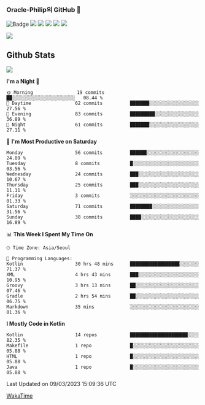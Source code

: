 ### Oracle-Philip의 GitHub 👋

![Badge](http://img.shields.io/badge/-Java-black?style=flat-square)
<img src="https://img.shields.io/badge/ -Kotlin-black?style=flat-square&logo=Kotlin&logoColor=#7F52FF"/></a>
<img src="https://img.shields.io/badge/ -Dart-black?style=flat-square&logo=Dart&logoColor=#0175C2"/></a>
<img src="https://img.shields.io/badge/ -Android-black?style=flat-square&logo=Android&logoColor=#3DDC84"/></a>
<img src="https://img.shields.io/badge/ -Flutter-black?style=flat-square&logo=Flutter&logoColor=#02569B"/></a>
<img src="https://img.shields.io/badge/ -Firebase-black?style=flat-square&logo=Firebase&logoColor=#FFCA28"/></a>

<img src="https://img.shields.io/badge/ -BLE-black?style=flat-square&logo=Bluetooth&logoColor=#0082FC"/></a>

<!--
<img src="https://img.shields.io/badge/ -STM32F103-black?style=flat-square&logo=STMicroelectronics&logoColor=#03234B"/></a>
<img src="https://img.shields.io/badge/ -Qt-black?style=flat-square&logo=Qt&logoColor=#41CD52"/></a>
-->

<!--
![Badge](http://img.shields.io/badge/-Java-black?style=flat-square)
![Badge](http://img.shields.io/badge/-Koltin-black?style=flat-square)
![Badge](http://img.shields.io/badge/-Dart-black?style=flat-square)
![Badge](http://img.shields.io/badge/-Android-black?style=flat-square)
![Badge](http://img.shields.io/badge/-Flutter-black?style=flat-square)
![Badge](http://img.shields.io/badge/-Firebase-black?style=flat-square)
-->

## Github Stats  
<div align="left"><img src="https://github-readme-stats.vercel.app/api?username=Oracle-Philip&show_icons=true&count_private=true&hide_border=true" align="center" /></div>


<!--START_SECTION:waka-->
**I'm a Night 🦉** 

```text
🌞 Morning                19 commits          ██░░░░░░░░░░░░░░░░░░░░░░░   08.44 % 
🌆 Daytime                62 commits          ███████░░░░░░░░░░░░░░░░░░   27.56 % 
🌃 Evening                83 commits          █████████░░░░░░░░░░░░░░░░   36.89 % 
🌙 Night                  61 commits          ███████░░░░░░░░░░░░░░░░░░   27.11 % 
```
📅 **I'm Most Productive on Saturday** 

```text
Monday                   56 commits          ██████░░░░░░░░░░░░░░░░░░░   24.89 % 
Tuesday                  8 commits           █░░░░░░░░░░░░░░░░░░░░░░░░   03.56 % 
Wednesday                24 commits          ███░░░░░░░░░░░░░░░░░░░░░░   10.67 % 
Thursday                 25 commits          ███░░░░░░░░░░░░░░░░░░░░░░   11.11 % 
Friday                   3 commits           ░░░░░░░░░░░░░░░░░░░░░░░░░   01.33 % 
Saturday                 71 commits          ████████░░░░░░░░░░░░░░░░░   31.56 % 
Sunday                   38 commits          ████░░░░░░░░░░░░░░░░░░░░░   16.89 % 
```


📊 **This Week I Spent My Time On** 

```text
🕑︎ Time Zone: Asia/Seoul

💬 Programming Languages: 
Kotlin                   30 hrs 48 mins      ██████████████████░░░░░░░   71.37 % 
XML                      4 hrs 43 mins       ███░░░░░░░░░░░░░░░░░░░░░░   10.95 % 
Groovy                   3 hrs 13 mins       ██░░░░░░░░░░░░░░░░░░░░░░░   07.46 % 
Gradle                   2 hrs 54 mins       ██░░░░░░░░░░░░░░░░░░░░░░░   06.75 % 
Markdown                 35 mins             ░░░░░░░░░░░░░░░░░░░░░░░░░   01.36 % 
```

**I Mostly Code in Kotlin** 

```text
Kotlin                   14 repos            █████████████████████░░░░   82.35 % 
Makefile                 1 repo              █░░░░░░░░░░░░░░░░░░░░░░░░   05.88 % 
HTML                     1 repo              █░░░░░░░░░░░░░░░░░░░░░░░░   05.88 % 
Java                     1 repo              █░░░░░░░░░░░░░░░░░░░░░░░░   05.88 % 
```




 Last Updated on 09/03/2023 15:09:36 UTC
<!--END_SECTION:waka-->


<!--
**Oracle-Philip/Oracle-Philip** is a ✨ _special_ ✨ repository because its `README.md` (this file) appears on your GitHub profile.

Here are some ideas to get you started:

- 🔭 I’m currently working on ...
- 🌱 I’m currently learning ...
- 👯 I’m looking to collaborate on ...
- 🤔 I’m looking for help with ...
- 💬 Ask me about ...
- 📫 How to reach me: ...
- 😄 Pronouns: ...
- ⚡ Fun fact: ...
-->


[WakaTime](https://wakatime.com/dashboard)
